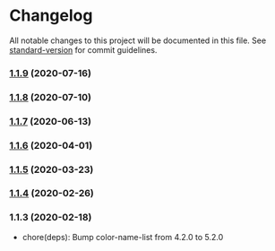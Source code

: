 # Changelog

All notable changes to this project will be documented in this file. See [standard-version](https://github.com/conventional-changelog/standard-version) for commit guidelines.

### [1.1.9](https://github.com/distributedvc/cherangi/compare/v1.1.8...v1.1.9) (2020-07-16)

### [1.1.8](https://github.com/distributedvc/cherangi/compare/v1.1.7...v1.1.8) (2020-07-10)

### [1.1.7](https://github.com/distributedvc/cherangi/compare/v1.1.6...v1.1.7) (2020-06-13)

### [1.1.6](https://github.com/distributedvc/cherangi/compare/v1.1.5...v1.1.6) (2020-04-01)

### [1.1.5](https://github.com/distributedvc/cherangi/compare/v1.1.4...v1.1.5) (2020-03-23)

### [1.1.4](https://github.com/distributedvc/cherangi/compare/v1.1.2...v1.1.4) (2020-02-26)

### 1.1.3 (2020-02-18)

- chore(deps): Bump color-name-list from 4.2.0 to 5.2.0
